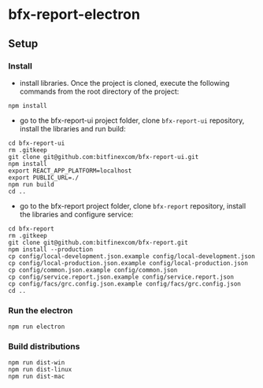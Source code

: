 # bfx-report-electron

## Setup

### Install

- install libraries. Once the project is cloned, execute the following commands from the root directory of the project:

```
npm install
```

- go to the bfx-report-ui project folder, clone `bfx-report-ui` repository, install the libraries and run build:

```
cd bfx-report-ui
rm .gitkeep
git clone git@github.com:bitfinexcom/bfx-report-ui.git
npm install
export REACT_APP_PLATFORM=localhost
export PUBLIC_URL=./
npm run build
cd ..
```

- go to the bfx-report project folder, clone `bfx-report` repository, install the libraries and configure service:

```
cd bfx-report
rm .gitkeep
git clone git@github.com:bitfinexcom/bfx-report.git
npm install --production
cp config/local-development.json.example config/local-development.json
cp config/local-production.json.example config/local-production.json
cp config/common.json.example config/common.json
cp config/service.report.json.example config/service.report.json
cp config/facs/grc.config.json.example config/facs/grc.config.json
cd ..
```

### Run the electron

```
npm run electron
```

### Build distributions

```
npm run dist-win
npm run dist-linux
npm run dist-mac
```
